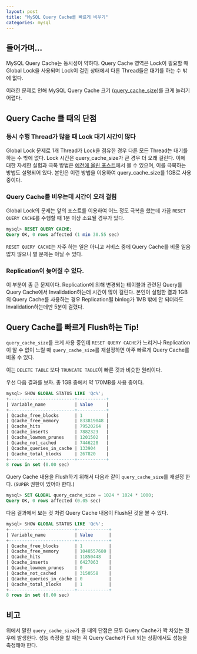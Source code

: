 ```yaml
---
layout: post
title: "MySQL Query Cache를 빠르게 비우기"
categories: mysql
---
```


## 들어가며...

MySQL Query Cache는 동시성이 약하다. Query Cache 영역은 Lock이 필요할 때 Global Lock을 사용되며 Lock이 걸린 상태에서 다른 Thread들은 대기를 하는 수 밖에 없다.

이러한 문제로 인해 MySQL Query Cache 크기 ([query_cache_size][1])를 크게 늘리기 어렵다.

## Query Cache 클 때의 단점

### 동시 수행 Thread가 많을 때 Lock 대기 시간이 많다

Global Lock 문제로 1개 Thread가 Lock을 점유한 경우 다른 모든 Thread는 대기를 하는 수 밖에 없다. Lock 시간은 query_cache_size가 큰 경우 더 오래 걸린다. 
이에 대한 자세한 실험과 극복 방법은 [예전에 올린 포스트][2]에서 볼 수 있으며, 이를 극복하는 방법도 설명되어 있다.
본인은 이런 방법을 이용하여 query_cache_size를 1GB로 사용 중이다.

### Query Cache를 비우는데 시간이 오래 걸림

Global Lock의 문제는 앞의 포스트를 이용하여 어느 정도 극복을 했는데 가끔 `RESET QUERY CACHE`를 수행할 때 1분 이상 소요될 경우가 있다.

```sql
mysql> RESET QUERY CACHE;
Query OK, 0 rows affected (1 min 30.55 sec)
```

`RESET QUERY CACHE`는 자주 하는 일은 아니고 서비스 중에 Query Cache를 비울 일음 많지 않으니 별 문제는 아닐 수 있다.

### Replication이 늦어질 수 있다.

이 부분이 좀 큰 문제이다. Replication에 의해 변경되는 테이블과 관련된 Query를 Query Cache에서 Invalidation하는데 시간이 많이 걸린다. 본인이 실험한 결과 1GB의 Query Cache를 사용하는 경우 Replication될 binlog가 1MB 밖에 안 되더라도 Invalidation하는데만 5분이 걸렸다.

## Query Cache를 빠르게 Flush하는 Tip!

`query_cache_size`를 크게 사용 중인데 `RESET QUERY CACHE`가 느리거나 Replication이 알 수 없이 느릴 때 `query_cache_size`를 재설정하면 아주 빠르게 Query Cache를 비울 수 있다.

이는 `DELETE TABLE` 보다 `TRUNCATE TABLE`이 빠른 것과 비슷한 원리이다.

우선 다음 결과를 보자. 총 1GB 중에서 약 170MB를 사용 중이다.
```sql
mysql> SHOW GLOBAL STATUS LIKE 'Qc%';
+-------------------------+-----------+
| Variable_name           | Value     |
+-------------------------+-----------+
| Qcache_free_blocks      | 1         |
| Qcache_free_memory      | 833819048 |
| Qcache_hits             | 79520264  |
| Qcache_inserts          | 7882323   |
| Qcache_lowmem_prunes    | 1201502   |
| Qcache_not_cached       | 7446228   |
| Qcache_queries_in_cache | 133904    |
| Qcache_total_blocks     | 267820    |
+-------------------------+-----------+
8 rows in set (0.00 sec)
```

Query Cache 내용을 Flush하기 위해서 다음과 같이 `query_cache_size`를 재설정 한다. (`SUPER` 권한이 있어야 한다.)

```sql
mysql> SET GLOBAL query_cache_size = 1024 * 1024 * 1000;
Query OK, 0 rows affected (0.05 sec)
```

다음 결과에서 보는 것 처럼 Query Cache 내용이 Flush된 것을 볼 수 있다.

```sql
mysql> SHOW GLOBAL STATUS LIKE 'Qc%';
+-------------------------+------------+
| Variable_name           | Value      |
+-------------------------+------------+
| Qcache_free_blocks      | 1          |
| Qcache_free_memory      | 1048557680 |
| Qcache_hits             | 11850448   |
| Qcache_inserts          | 6427063    |
| Qcache_lowmem_prunes    | 0          |
| Qcache_not_cached       | 3150558    |
| Qcache_queries_in_cache | 0          |
| Qcache_total_blocks     | 1          |
+-------------------------+------------+
8 rows in set (0.00 sec)
```

## 비고

위에서 말한 `query_cache_size`가 클 때의 단점은 모두 Query Cache가 꽉 차있는 경우에 발생한다. 성능 측정을 할 때는 꼭 Query Cache가 Full 되는 상황에서도 성능을 측정해야 한다.


[1]: http://dev.mysql.com/doc/refman/5.5/en/server-system-variables.html#sysvar_query_cache_size
[2]: http://mysqlguru.github.io/mysql/2014/05/20/mysql-query-cache2.html
